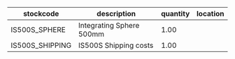|stockcode|description|quantity|location|
|---------|-----------|--------|--------|
|IS500S_SPHERE|Integrating Sphere 500mm|1.00||
|IS500S_SHIPPING|IS500S Shipping costs|1.00||
